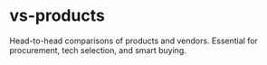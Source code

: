 # vs-products
Head-to-head comparisons of products and vendors. Essential for procurement, tech selection, and smart buying.
